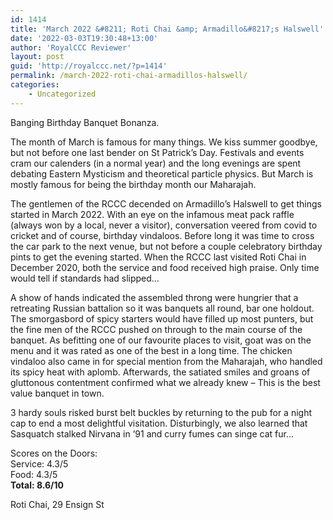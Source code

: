 ```yaml
---
id: 1414
title: 'March 2022 &#8211; Roti Chai &amp; Armadillo&#8217;s Halswell'
date: '2022-03-03T19:30:48+13:00'
author: 'RoyalCCC Reviewer'
layout: post
guid: 'http://royalccc.net/?p=1414'
permalink: /march-2022-roti-chai-armadillos-halswell/
categories:
    - Uncategorized
---
```


Banging Birthday Banquet Bonanza.

The month of March is famous for many things. We kiss summer goodbye, but not before one last bender on St Patrick’s Day. Festivals and events cram our calenders (in a normal year) and the long evenings are spent debating Eastern Mysticism and theoretical particle physics. But March is mostly famous for being the birthday month our Maharajah.

The gentlemen of the RCCC decended on Armadillo’s Halswell to get things started in March 2022. With an eye on the infamous meat pack raffle (always won by a local, never a visitor), conversation veered from covid to cricket and of course, birthday vindaloos. Before long it was time to cross the car park to the next venue, but not before a couple celebratory birthday pints to get the evening started. When the RCCC last visited Roti Chai in December 2020, both the service and food received high praise. Only time would tell if standards had slipped…

A show of hands indicated the assembled throng were hungrier that a retreating Russian battalion so it was banquets all round, bar one holdout. The smorgasbord of spicy starters would have filled up most punters, but the fine men of the RCCC pushed on through to the main course of the banquet. As befitting one of our favourite places to visit, goat was on the menu and it was rated as one of the best in a long time. The chicken vindaloo also came in for special mention from the Maharajah, who handled its spicy heat with aplomb. Afterwards, the satiated smiles and groans of gluttonous contentment confirmed what we already knew – This is the best value banquet in town.

3 hardy souls risked burst belt buckles by returning to the pub for a night cap to end a most delightful visitation. Disturbingly, we also learned that Sasquatch stalked Nirvana in ’91 and curry fumes can singe cat fur…

Scores on the Doors:  
Service: 4.3/5  
Food: 4.3/5  
**Total: 8.6/10**

Roti Chai, 29 Ensign St